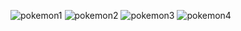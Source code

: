 ![pokemon1](https://github.com/user-attachments/assets/82bd7de8-1067-4045-ad76-c57d9a8ca012)
![pokemon2](https://github.com/user-attachments/assets/dedf538c-e52a-4c9f-98e7-553969e8b323)
![pokemon3](https://github.com/user-attachments/assets/963fc495-a1c5-41b5-ba61-152d3ab74a6f)
![pokemon4](https://github.com/user-attachments/assets/1d284bd6-13c4-439a-8207-10f55d941b63)
